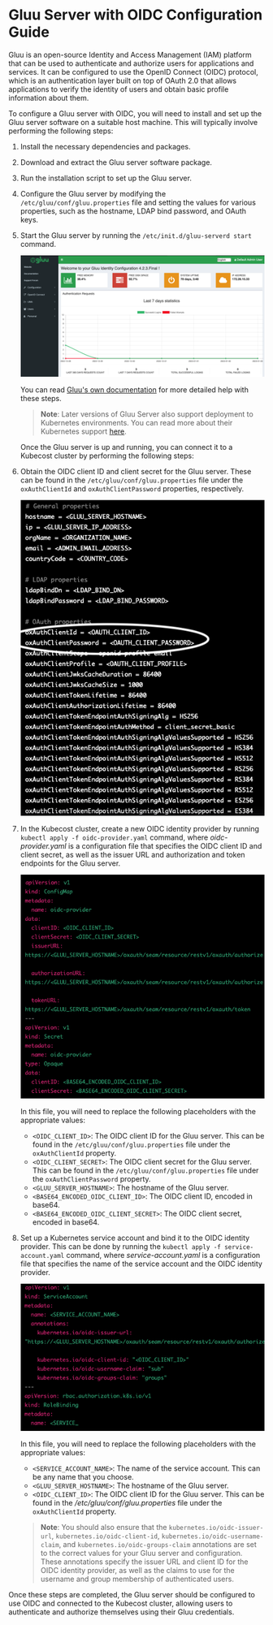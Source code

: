# Gluu Server with OIDC Configuration Guide

Gluu is an open-source Identity and Access Management (IAM) platform that can be used to authenticate and authorize users for applications and services. It can be configured to use the OpenID Connect (OIDC) protocol, which is an authentication layer built on top of OAuth 2.0 that allows applications to verify the identity of users and obtain basic profile information about them.

To configure a Gluu server with OIDC, you will need to install and set up the Gluu server software on a suitable host machine. This will typically involve performing the following steps:

1. Install the necessary dependencies and packages.
2. Download and extract the Gluu server software package.
3. Run the installation script to set up the Gluu server.
4. Configure the Gluu server by modifying the `/etc/gluu/conf/gluu.properties` file and setting the values for various properties, such as the hostname, LDAP bind password, and OAuth keys.
5.  Start the Gluu server by running the `/etc/init.d/gluu-serverd start` command.

    ![Gluu dashboard](/images/gluu-dashboard.png)

    You can read [Gluu's own documentation](https://gluu.org/docs/gluu-server/) for more detailed help with these steps.

    > **Note**: Later versions of Gluu Server also support deployment to Kubernetes environments. You can read more about their Kubernetes support [here](https://gluu.org/docs/gluu-server/installation-guide/install-kubernetes/).

    Once the Gluu server is up and running, you can connect it to a Kubecost cluster by performing the following steps:
6.  Obtain the OIDC client ID and client secret for the Gluu server. These can be found in the `/etc/gluu/conf/gluu.properties` file under the `oxAuthClientId` and `oxAuthClientPassword` properties, respectively.

    ![Gluu properties](/.gitbook/assets/gluu-screenshot.png)

7.  In the Kubecost cluster, create a new OIDC identity provider by running `kubectl apply -f oidc-provider.yaml` command, where _oidc-provider.yaml_ is a configuration file that specifies the OIDC client ID and client secret, as well as the issuer URL and authorization and token endpoints for the Gluu server.

    ![Gluu OIDC provider manifest](/images/gluu-oidc.png)

    In this file, you will need to replace the following placeholders with the appropriate values:

    * `<OIDC_CLIENT_ID>`: The OIDC client ID for the Gluu server. This can be found in the `/etc/gluu/conf/gluu.properties` file under the `oxAuthClientId` property.
    * `<OIDC_CLIENT_SECRET>`: The OIDC client secret for the Gluu server. This can be found in the `/etc/gluu/conf/gluu.properties` file under the `oxAuthClientPassword` property.
    * `<GLUU_SERVER_HOSTNAME>`: The hostname of the Gluu server.
    * `<BASE64_ENCODED_OIDC_CLIENT_ID>`: The OIDC client ID, encoded in base64.
    * `<BASE64_ENCODED_OIDC_CLIENT_SECRET>`: The OIDC client secret, encoded in base64.
8.  Set up a Kubernetes service account and bind it to the OIDC identity provider. This can be done by running the `kubectl apply -f service-account.yaml` command, where _service-account.yaml_ is a configuration file that specifies the name of the service account and the OIDC identity provider.

    ![Gluu ServiceAccount and RoleBinding manifests](/images/gluu-sa.png)

    In this file, you will need to replace the following placeholders with the appropriate values:

    * `<SERVICE_ACCOUNT_NAME>`: The name of the service account. This can be any name that you choose.
    * `<GLUU_SERVER_HOSTNAME>`: The hostname of the Gluu server.
    * `<OIDC_CLIENT_ID>`: The OIDC client ID for the Gluu server. This can be found in the _/etc/gluu/conf/gluu.properties_ file under the `oxAuthClientId` property.

    > **Note**: You should also ensure that the `kubernetes.io/oidc-issuer-url`, `kubernetes.io/oidc-client-id`, `kubernetes.io/oidc-username-claim`, and `kubernetes.io/oidc-groups-claim` annotations are set to the correct values for your Gluu server and configuration. These annotations specify the issuer URL and client ID for the OIDC identity provider, as well as the claims to use for the username and group membership of authenticated users.

Once these steps are completed, the Gluu server should be configured to use OIDC and connected to the Kubecost cluster, allowing users to authenticate and authorize themselves using their Gluu credentials.
